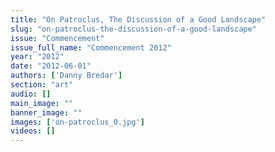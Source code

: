 ```yaml
---
title: "On Patroclus, The Discussion of a Good Landscape"
slug: "on-patroclus-the-discussion-of-a-good-landscape"
issue: "Commencement"
issue_full_name: "Commencement 2012"
year: "2012"
date: "2012-06-01"
authors: ['Danny Bredar']
section: "art"
audio: []
main_image: ""
banner_image: ""
images: ['on-patroclus_0.jpg']
videos: []
---
```


